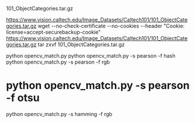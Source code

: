 
101_ObjectCategories.tar.gz

https://www.vision.caltech.edu/Image_Datasets/Caltech101/101_ObjectCategories.tar.gz
wget --no-check-certificate --no-cookies --header "Cookie: license=accept-securebackup-cookie" https://www.vision.caltech.edu/Image_Datasets/Caltech101/101_ObjectCategories.tar.gz
tar zxvf 101_ObjectCategories.tar.gz

python opencv_match.py
python opencv_match.py -s pearson -f hash
python opencv_match.py -s pearson -f rgb
# python opencv_match.py -s pearson -f otsu

python opencv_match.py -s hamming -f rgb

